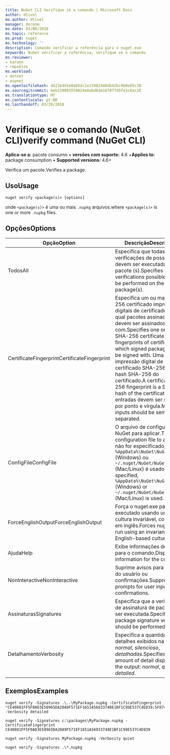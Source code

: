 ```yaml
---
title: NuGet CLI Verifique se o comando | Microsoft Docs
author: dtivel
ms.author: dtivel
manager: doronm
ms.date: 03/06/2018
ms.topic: reference
ms.prod: nuget
ms.technology: ''
description: Comando verificar a referência para o nuget.exe
keywords: NuGet verificar a referência, verifique se o comando
ms.reviewer:
- karann
- rmpablos
ms.workload:
- dotnet
- aspnet
ms.openlocfilehash: 4423e491e0ab5dc1e13982440db42bc9b0e85c38
ms.sourcegitcommit: beb229893559824e8abd6ab16707fd5fe1c6ac26
ms.translationtype: MT
ms.contentlocale: pt-BR
ms.lasthandoff: 03/28/2018
---
```

# <a name="verify-command-nuget-cli"></a><span data-ttu-id="0f905-104">Verifique se o comando (NuGet CLI)</span><span class="sxs-lookup"><span data-stu-id="0f905-104">verify command (NuGet CLI)</span></span>

<span data-ttu-id="0f905-105">**Aplica-se a:** pacote consumo &bullet; **versões com suporte:** 4.6 +</span><span class="sxs-lookup"><span data-stu-id="0f905-105">**Applies to:** package consumption &bullet; **Supported versions:** 4.6+</span></span>

<span data-ttu-id="0f905-106">Verifica um pacote.</span><span class="sxs-lookup"><span data-stu-id="0f905-106">Verifies a package.</span></span>

## <a name="usage"></a><span data-ttu-id="0f905-107">Uso</span><span class="sxs-lookup"><span data-stu-id="0f905-107">Usage</span></span>

```cli
nuget verify <package(s)> [options]
```

<span data-ttu-id="0f905-108">onde `<package(s)>` é uma ou mais `.nupkg` arquivos.</span><span class="sxs-lookup"><span data-stu-id="0f905-108">where `<package(s)>` is one or more `.nupkg` files.</span></span>

## <a name="options"></a><span data-ttu-id="0f905-109">Opções</span><span class="sxs-lookup"><span data-stu-id="0f905-109">Options</span></span>

| <span data-ttu-id="0f905-110">Opção</span><span class="sxs-lookup"><span data-stu-id="0f905-110">Option</span></span> | <span data-ttu-id="0f905-111">Descrição</span><span class="sxs-lookup"><span data-stu-id="0f905-111">Description</span></span> |
| --- | --- |
| <span data-ttu-id="0f905-112">Todos</span><span class="sxs-lookup"><span data-stu-id="0f905-112">All</span></span> | <span data-ttu-id="0f905-113">Especifica que todas as verificações de possíveis devem ser executadas no pacote (s).</span><span class="sxs-lookup"><span data-stu-id="0f905-113">Specifies that all verifications possible should be performed on the package(s).</span></span> |
| <span data-ttu-id="0f905-114">CertificateFingerprint</span><span class="sxs-lookup"><span data-stu-id="0f905-114">CertificateFingerprint</span></span> | <span data-ttu-id="0f905-115">Especifica um ou mais SHA-256 certificado impressões digitais de certificados (s) qual pacotes assinados devem ser assinados com.</span><span class="sxs-lookup"><span data-stu-id="0f905-115">Specifies one or more SHA-256 certificate fingerprints of certificates(s) which signed packages must be signed with.</span></span> <span data-ttu-id="0f905-116">Uma impressão digital de certificado SHA-256 é um hash SHA-256 do certificado.</span><span class="sxs-lookup"><span data-stu-id="0f905-116">A certificate SHA-256 fingerprint is a SHA-256 hash of the certificate.</span></span> <span data-ttu-id="0f905-117">Várias entradas devem ser separada por ponto e vírgula.</span><span class="sxs-lookup"><span data-stu-id="0f905-117">Multiple inputs should be semicolon separated.</span></span> |
| <span data-ttu-id="0f905-118">ConfigFile</span><span class="sxs-lookup"><span data-stu-id="0f905-118">ConfigFile</span></span> | <span data-ttu-id="0f905-119">O arquivo de configuração do NuGet para aplicar.</span><span class="sxs-lookup"><span data-stu-id="0f905-119">The NuGet configuration file to apply.</span></span> <span data-ttu-id="0f905-120">Se não for especificado, `%AppData%\NuGet\NuGet.Config` (Windows) ou `~/.nuget/NuGet/NuGet.Config` (Mac/Linux) é usado.</span><span class="sxs-lookup"><span data-stu-id="0f905-120">If not specified, `%AppData%\NuGet\NuGet.Config` (Windows) or `~/.nuget/NuGet/NuGet.Config` (Mac/Linux) is used.</span></span>|
| <span data-ttu-id="0f905-121">ForceEnglishOutput</span><span class="sxs-lookup"><span data-stu-id="0f905-121">ForceEnglishOutput</span></span> | <span data-ttu-id="0f905-122">Força o nuget.exe para ser executado usando uma cultura invariável, com base em inglês.</span><span class="sxs-lookup"><span data-stu-id="0f905-122">Forces nuget.exe to run using an invariant, English-based culture.</span></span> |
| <span data-ttu-id="0f905-123">Ajuda</span><span class="sxs-lookup"><span data-stu-id="0f905-123">Help</span></span> | <span data-ttu-id="0f905-124">Exibe informações de ajuda para o comando.</span><span class="sxs-lookup"><span data-stu-id="0f905-124">Displays help information for the command.</span></span> |
| <span data-ttu-id="0f905-125">NonInteractive</span><span class="sxs-lookup"><span data-stu-id="0f905-125">NonInteractive</span></span> | <span data-ttu-id="0f905-126">Suprime avisos para a entrada do usuário ou confirmações.</span><span class="sxs-lookup"><span data-stu-id="0f905-126">Suppresses prompts for user input or confirmations.</span></span> |
| <span data-ttu-id="0f905-127">Assinaturas</span><span class="sxs-lookup"><span data-stu-id="0f905-127">Signatures</span></span> | <span data-ttu-id="0f905-128">Especifica que a verificação de assinatura de pacote deve ser executada.</span><span class="sxs-lookup"><span data-stu-id="0f905-128">Specifies that package signature verification should be performed.</span></span> |
| <span data-ttu-id="0f905-129">Detalhamento</span><span class="sxs-lookup"><span data-stu-id="0f905-129">Verbosity</span></span> | <span data-ttu-id="0f905-130">Especifica a quantidade de detalhes exibidos na saída: *normal*, *silencioso*, *detalhadas*.</span><span class="sxs-lookup"><span data-stu-id="0f905-130">Specifies the amount of detail displayed in the output: *normal*, *quiet*, *detailed*.</span></span> |

## <a name="examples"></a><span data-ttu-id="0f905-131">Exemplos</span><span class="sxs-lookup"><span data-stu-id="0f905-131">Examples</span></span>

```cli
nuget verify -Signatures .\..\MyPackage.nupkg -CertificateFingerprint "CE40881FF5F0AD3E58965DA20A9F571EF1651A56933748E1BF1C99E537C4E039;5F874AAF47BCB268A19357364E7FBB09D6BF9E8A93E1229909AC5CAC865802E2" -Verbosity detailed

nuget verify -Signatures c:\packages\MyPackage.nupkg -CertificateFingerprint CE40881FF5F0AD3E58965DA20A9F571EF1651A56933748E1BF1C99E537C4E039

nuget verify -Signatures MyPackage.nupkg -Verbosity quiet

nuget verify -Signatures .\*.nupkg
```